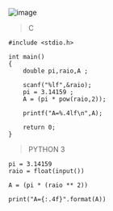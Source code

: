 ![image](https://github.com/lufffe/Beecrowd/assets/90646635/8d7bac37-9a33-4425-aa41-ae40c0ba79d9)

>C

 	#include <stdio.h>
	
	int main()
	{
		double pi,raio,A ;
		
		scanf("%lf",&raio);
		pi = 3.14159 ;
		A = (pi * pow(raio,2));
		
		printf("A=%.4lf\n",A);
		
		return 0;
	}
	
>PYTHON 3
	
	pi = 3.14159
	raio = float(input())
	
	A = (pi * (raio ** 2))
	
	print("A={:.4f}".format(A))

